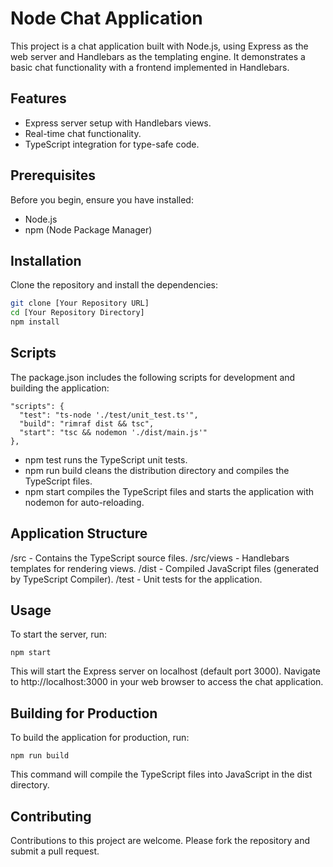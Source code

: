 # Node Chat Application

This project is a chat application built with Node.js, using Express as the web server and Handlebars as the templating engine. It demonstrates a basic chat functionality with a frontend implemented in Handlebars.

## Features

- Express server setup with Handlebars views.
- Real-time chat functionality.
- TypeScript integration for type-safe code.

## Prerequisites

Before you begin, ensure you have installed:

- Node.js
- npm (Node Package Manager)

## Installation

Clone the repository and install the dependencies:

```bash
git clone [Your Repository URL]
cd [Your Repository Directory]
npm install
```

## Scripts

The package.json includes the following scripts for development and building the application:
```
"scripts": {
  "test": "ts-node './test/unit_test.ts'",
  "build": "rimraf dist && tsc",
  "start": "tsc && nodemon './dist/main.js'"
},
```

* npm test runs the TypeScript unit tests.
* npm run build cleans the distribution directory and compiles the TypeScript files.
* npm start compiles the TypeScript files and starts the application with nodemon for auto-reloading.

## Application Structure
/src - Contains the TypeScript source files.
/src/views - Handlebars templates for rendering views.
/dist - Compiled JavaScript files (generated by TypeScript Compiler).
/test - Unit tests for the application.

## Usage
To start the server, run:

```
npm start
```

This will start the Express server on localhost (default port 3000). Navigate to http://localhost:3000 in your web browser to access the chat application.

## Building for Production
To build the application for production, run:
```
npm run build
```
This command will compile the TypeScript files into JavaScript in the dist directory.

## Contributing
Contributions to this project are welcome. Please fork the repository and submit a pull request.
